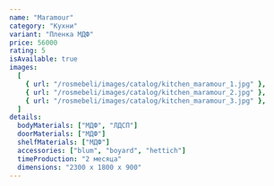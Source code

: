 ```yaml
---
name: "Maramour"
category: "Кухни"
variant: "Пленка МДФ"
price: 56000
rating: 5
isAvailable: true
images:
  [
    { url: "/rosmebeli/images/catalog/kitchen_maramour_1.jpg" },
    { url: "/rosmebeli/images/catalog/kitchen_maramour_2.jpg" },
    { url: "/rosmebeli/images/catalog/kitchen_maramour_3.jpg" },
  ]
details:
  bodyMaterials: ["МДФ", "ЛДСП"]
  doorMaterials: ["МДФ"]
  shelfMaterials: ["МДФ"]
  accessories: ["blum", "boyard", "hettich"]
  timeProduction: "2 месяца"
  dimensions: "2300 х 1800 х 900"
---
```

